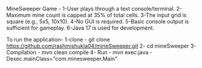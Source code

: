 MineSweeper Game -
1-User plays through a text console/terminal.
2-Maximum mine count is capped at 35% of total cells.
3-The input grid is square (e.g., 5x5, 10x10).
4-No GUI is required.
5-Basic console output is sufficient for gameplay.
6-Java 17 is used for development.

To run the application-
1-clone - git clone https://github.com/rashmishukla04/mineSweeper.git
2- cd mineSweeper
3- Compilation - mvn clean compile 
4- Run - mvn exec:java -Dexec.mainClass="com.minesweeper.Main"





